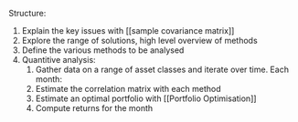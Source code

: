 Structure:

1. Explain the key issues with [[sample covariance matrix]]
2. Explore the range of solutions, high level overview of methods
3. Define the various methods to be analysed
4. Quantitive analysis:
	1. Gather data on a range of asset classes and iterate over time. Each month:
	2. Estimate the correlation matrix with each method
	3. Estimate an optimal portfolio with [[Portfolio Optimisation]]
	4. Compute returns for the month